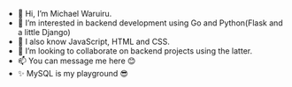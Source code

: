 - 👋 Hi, I’m Michael Waruiru.
- 👀 I’m interested in backend development using Go and Python(Flask and a little Django)
- 🌱 I also know JavaScript, HTML and CSS.
- 💞️ I’m looking to collaborate on backend projects using the latter.
- 📫 You can message me here 😊
- ✨ MySQL is my playground 😎
